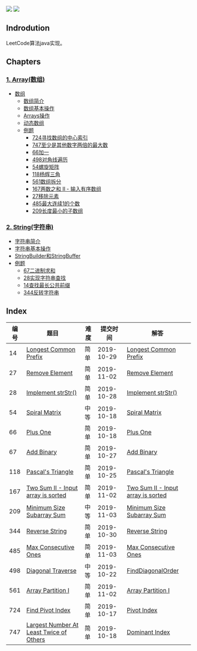 ![](https://img.shields.io/badge/language-Java-B07319.svg)
![](https://img.shields.io/badge/judgement-passing-brightgreen.svg)

## Indrodution
LeetCode算法java实现。

##  Chapters
### [1. Array(数组)](https://github.com/erzhiqianyi/leecode/wiki/Array)
- [数组](https://github.com/erzhiqianyi/leecode/wiki/Array#%E6%95%B0%E7%BB%84)
    - [数组简介](https://github.com/erzhiqianyi/leecode/wiki/Array#%E6%95%B0%E7%BB%84%E7%AE%80%E4%BB%8B)
    - [数组基本操作](https://github.com/erzhiqianyi/leecode/wiki/Array#%E6%95%B0%E7%BB%84%E5%9F%BA%E6%9C%AC%E6%93%8D%E4%BD%9C)
    - [Arrays操作](https://github.com/erzhiqianyi/leecode/wiki/Array#arrays%E6%93%8D%E4%BD%9C)
    - [动态数组](https://github.com/erzhiqianyi/leecode/wiki/Array#%E5%8A%A8%E6%80%81%E6%95%B0%E7%BB%84)
    - [例题](https://github.com/erzhiqianyi/leecode/wiki/Array#%E4%BE%8B%E9%A2%98)
        - [724寻找数组的中心索引](https://github.com/erzhiqianyi/leecode/wiki/Array#724%E5%AF%BB%E6%89%BE%E6%95%B0%E7%BB%84%E7%9A%84%E4%B8%AD%E5%BF%83%E7%B4%A2%E5%BC%95)
        - [747至少是其他数字两倍的最大数](https://github.com/erzhiqianyi/leecode/wiki/Array#747%E8%87%B3%E5%B0%91%E6%98%AF%E5%85%B6%E4%BB%96%E6%95%B0%E5%AD%97%E4%B8%A4%E5%80%8D%E7%9A%84%E6%9C%80%E5%A4%A7%E6%95%B0)
        - [66加一](https://github.com/erzhiqianyi/leecode/wiki/Array#66%E5%8A%A0%E4%B8%80)
        - [498对角线遍历](https://github.com/erzhiqianyi/leecode/wiki/Array#498%E5%AF%B9%E8%A7%92%E7%BA%BF%E9%81%8D%E5%8E%86)
        - [54螺旋矩阵](https://github.com/erzhiqianyi/leecode/wiki/Array#54%E8%9E%BA%E6%97%8B%E7%9F%A9%E9%98%B5)
        - [118杨辉三角](https://github.com/erzhiqianyi/leecode/wiki/Array#118%E6%9D%A8%E8%BE%89%E4%B8%89%E8%A7%92)
        - [561数组拆分](https://github.com/erzhiqianyi/leecode/wiki/Array#561%E6%95%B0%E7%BB%84%E6%8B%86%E5%88%86)
        - [167两数之和 II - 输入有序数组](https://github.com/erzhiqianyi/leecode/wiki/Array#167%E4%B8%A4%E6%95%B0%E4%B9%8B%E5%92%8Cii-%E8%BE%93%E5%85%A5%E6%9C%89%E5%BA%8F%E6%95%B0%E7%BB%84)
        - [27移除元素](Array#27移除元素)
        - [485最大连续1的个数](https://github.com/erzhiqianyi/leecode/wiki/Array#485%E6%9C%80%E5%A4%A7%E8%BF%9E%E7%BB%AD1%E7%9A%84%E4%B8%AA%E6%95%B0)
        - [209长度最小的子数组](https://github.com/erzhiqianyi/leecode/wiki/Array#209%E9%95%BF%E5%BA%A6%E6%9C%80%E5%B0%8F%E7%9A%84%E5%AD%90%E6%95%B0%E7%BB%84)

### [2. String(字符串)](https://github.com/erzhiqianyi/leecode/wiki/String)
   - [字符串简介](https://github.com/erzhiqianyi/leecode/wiki/String#%E5%AD%97%E7%AC%A6%E4%B8%B2)
   - [字符串基本操作](https://github.com/erzhiqianyi/leecode/wiki/String#%E5%AD%97%E7%AC%A6%E4%B8%B2%E5%9F%BA%E6%9C%AC%E6%93%8D%E4%BD%9C)
   - [StringBuilder和StringBuffer](https://github.com/erzhiqianyi/leecode/wiki/String#stringbuilder%E5%92%8Cstringbuffer)
   - [例题](https://github.com/erzhiqianyi/leecode/wiki/String#%E4%BE%8B%E9%A2%98)
        - [67二进制求和](https://github.com/erzhiqianyi/leecode/wiki/String#67%E4%BA%8C%E8%BF%9B%E5%88%B6%E6%B1%82%E5%92%8C)
        - [28实现字符串查找](https://github.com/erzhiqianyi/leecode/wiki/String#28%E5%AE%9E%E7%8E%B0%E5%AD%97%E7%AC%A6%E4%B8%B2%E6%9F%A5%E6%89%BE)
        - [14查找最长公共前缀](https://github.com/erzhiqianyi/leecode/wiki/String#14%E6%9F%A5%E6%89%BE%E6%9C%80%E9%95%BF%E5%85%AC%E5%85%B1%E5%89%8D%E7%BC%80)
        - [344反转字符串](https://github.com/erzhiqianyi/leecode/wiki/String#344%E5%8F%8D%E8%BD%AC%E5%AD%97%E7%AC%A6%E4%B8%B2)


## Index 
|编号|题目|难度|提交时间|解答|
|--|--|--|--|--|
|14|[Longest Common Prefix](https://leetcode-cn.com/problems/longest-common-prefix/)|简单|2019-10-29|[Longest Common Prefix](https://github.com/erzhiqianyi/leecode/blob/master/string/src/main/java/com/erzhiqianyi/leecode/string/LongestCommonPrefix.java)|
|27|[Remove Element](https://leetcode-cn.com/problems/remove-element/)|简单|2019-11-02|[Remove Element](https://github.com/erzhiqianyi/leecode/blob/master/array/src/main/java/com/erzhiqianyi/leecode/array/RemoveElement.java)|
|28|[Implement strStr()](https://leetcode-cn.com/problems/implement-strstr/)|简单|2019-10-28|[Implement strStr()](https://github.com/erzhiqianyi/leecode/blob/master/string/src/main/java/com/erzhiqianyi/leecode/string/StrStr.java)|
|54|[Spiral Matrix](https://leetcode-cn.com/problems/spiral-matrix/)|中等|2019-10-18|[Spiral Matrix](https://github.com/erzhiqianyi/leecode/blob/master/array/src/main/java/com/erzhiqianyi/leecode/array/SpiralOrder.java)|
|66|[Plus One](https://leetcode-cn.com/problems/plus-one/)|简单|2019-10-18|[Plus One](https://github.com/erzhiqianyi/leecode/blob/master/array/src/main/java/com/erzhiqianyi/leecode/array/PlusOne.java)|
|67|[Add Binary](https://leetcode-cn.com/problems/add-binary/)|简单|2019-10-27|[Add Binary](https://github.com/erzhiqianyi/leecode/blob/master/string/src/main/java/com/erzhiqianyi/leecode/string/AddBinary.java)|
|118|[Pascal's Triangle](https://leetcode-cn.com/problems/pascals-triangle/)|简单|2019-10-25|[Pascal's Triangle](https://github.com/erzhiqianyi/leecode/blob/master/array/src/main/java/com/erzhiqianyi/leecode/array/PascalTriangle.java)|
|167|[Two Sum II - Input array is sorted](https://leetcode-cn.com/problems/two-sum-ii-input-array-is-sorted/)|简单|2019-11-02|[Two Sum II - Input array is sorted](https://github.com/erzhiqianyi/leecode/blob/master/array/src/main/java/com/erzhiqianyi/leecode/array/TwoSum.java)|
|209|[Minimum Size Subarray Sum](https://leetcode-cn.com/problems/minimum-size-subarray-sum/)|中等|2019-11-03|[Minimum Size Subarray Sum](https://github.com/erzhiqianyi/leecode/blob/master/array/src/main/java/com/erzhiqianyi/leecode/array/MinSubArrayLen.java)|
|344|[Reverse String](https://leetcode-cn.com/problems/reverse-string/)|简单|2019-10-30|[Reverse String](https://github.com/erzhiqianyi/leecode/blob/master/string/src/main/java/com/erzhiqianyi/leecode/string/ReverseString.java)|
|485|[Max Consecutive Ones](https://leetcode-cn.com/problems/max-consecutive-ones/)|简单|2019-11-03|[Max Consecutive Ones](https://github.com/erzhiqianyi/leecode/blob/master/array/src/main/java/com/erzhiqianyi/leecode/array/FindMaxConsecutiveOnes.java)|
|498|[Diagonal Traverse](https://leetcode-cn.com/problems/diagonal-traverse/)|中等|2019-10-22|[FindDiagonalOrder](https://github.com/erzhiqianyi/leecode/blob/master/array/src/main/java/com/erzhiqianyi/leecode/array/FindDiagonalOrder.java)|
|561|[Array Partition I](https://leetcode-cn.com/problems/array-partition-i/)|简单|2019-11-02|[Array Partition I](https://github.com/erzhiqianyi/leecode/blob/master/array/src/main/java/com/erzhiqianyi/leecode/array/ArrayPartitionOne.java)|
|724|[Find Pivot Index](https://leetcode-cn.com/problems/find-pivot-index)|简单|2019-10-17|[Pivot Index](https://github.com/erzhiqianyi/leecode/blob/master/array/src/main/java/com/erzhiqianyi/leecode/array/PivotIndex.java)|
|747|[Largest Number At Least Twice of Others](https://leetcode-cn.com/problems/largest-number-at-least-twice-of-others/)|简单|2019-10-18|[Dominant Index](https://github.com/erzhiqianyi/leecode/blob/master/array/src/main/java/com/erzhiqianyi/leecode/array/DominantIndex.java)|
